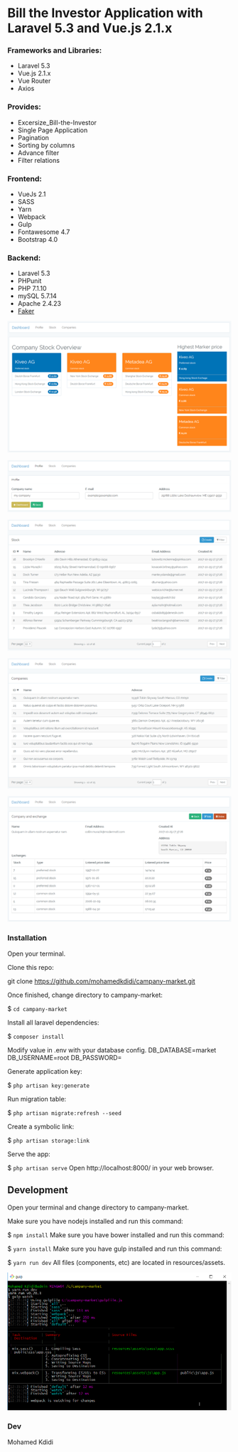 # Bill the Investor Application with Laravel 5.3 and Vue.js 2.1.x

### Frameworks and Libraries:

- Laravel 5.3
- Vue.js 2.1.x
- Vue Router
- Axios

### Provides:

- Excersize_Bill-the-Investor
- Single Page Application
- Pagination
- Sorting by columns
- Advance filter
- Filter relations

### Frontend:

- VueJs 2.1
- SASS
- Yarn
- Webpack
- Gulp
- Fontawesome 4.7
- Bootstrap 4.0

### Backend:

- Laravel 5.3
- PHPunit
- PHP 7.1.10
- mySQL 5.7.14
- Apache 2.4.23
- <a href="https://github.com/fzaninotto/Faker" target="_blank" >Faker</a>

![alt tag](https://github.com/mohamedkdidi/campany-market/raw/master/1.png)

![alt tag](https://github.com/mohamedkdidi/campany-market/raw/master/2.png)

![alt tag](https://github.com/mohamedkdidi/campany-market/raw/master/3.png)

![alt tag](https://github.com/mohamedkdidi/campany-market/raw/master/4.png)

![alt tag](https://github.com/mohamedkdidi/campany-market/raw/master/5.png)

### Installation

Open your terminal.

Clone this repo:

git clone https://github.com/mohamedkdidi/campany-market.git

Once finished, change directory to campany-market:

$ `cd campany-market`

Install all laravel dependencies:

$ `composer install`

Modify  value in .env with your database config.
DB_DATABASE=market
DB_USERNAME=root
DB_PASSWORD=

Generate application key:

$ `php artisan key:generate`

Run migration table:

$ `php artisan migrate:refresh --seed`

Create a symbolic link:

$ `php artisan storage:link`

Serve the app:

$ `php artisan serve`
Open http://localhost:8000/ in your web browser.



## Development

Open your terminal and change directory to campany-market.

Make sure you have nodejs installed and run this command:

$ `npm install`
Make sure you have bower installed and run this command:

$ `yarn install`
Make sure you have gulp installed and run this command:

$ `yarn run dev`
All files (components, etc) are located in resources/assets.

![alt tag](https://github.com/mohamedkdidi/campany-market/raw/master/webpack.png)

### Dev

Mohamed Kdidi